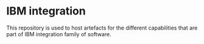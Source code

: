 #  IBM integration

This repository is used to host artefacts for the different capabilities that are part of IBM integration family of software.
